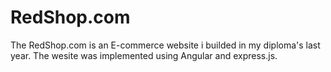 # RedShop.com

The RedShop.com is an E-commerce website i builded in my diploma's last year. The wesite was implemented using Angular and express.js.
